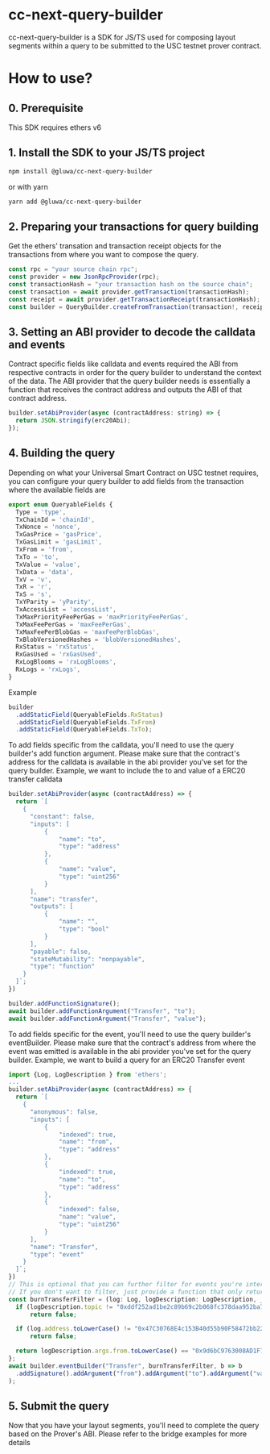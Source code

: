 # cc-next-query-builder
cc-next-query-builder is a SDK for JS/TS used for composing layout segments within a query to be submitted to the USC testnet prover contract.

# How to use?

## 0. Prerequisite
This SDK requires ethers v6

## 1. Install the SDK to your JS/TS project
``` sh
npm install @gluwa/cc-next-query-builder
```
or with yarn
``` sh
yarn add @gluwa/cc-next-query-builder
```

## 2. Preparing your transactions for query building
Get the ethers' transation and transaction receipt objects for the transactions from where you want to compose the query.
``` js
const rpc = "your source chain rpc";
const provider = new JsonRpcProvider(rpc);
const transactionHash = "your transaction hash on the source chain";
const transaction = await provider.getTransaction(transactionHash);
const receipt = await provider.getTransactionReceipt(transactionHash);
const builder = QueryBuilder.createFromTransaction(transaction!, receipt!);
```

## 3. Setting an ABI provider to decode the calldata and events
Contract specific fields like calldata and events required the ABI from respective contracts in order for the query builder to understand the context of the data. The ABI provider that the query builder needs is essentially a function that receives the contract address and outputs the ABI of that contract address.

``` js
builder.setAbiProvider(async (contractAddress: string) => {
  return JSON.stringify(erc20Abi);
});
```

## 4. Building the query
Depending on what your Universal Smart Contract on USC testnet requires, you can configure your query builder to add fields from the transaction where the available fields are 
``` js
export enum QueryableFields {
  Type = 'type',
  TxChainId = 'chainId',
  TxNonce = 'nonce',
  TxGasPrice = 'gasPrice',
  TxGasLimit = 'gasLimit',
  TxFrom = 'from',
  TxTo = 'to',
  TxValue = 'value',
  TxData = 'data',
  TxV = 'v',
  TxR = 'r',
  TxS = 's',
  TxYParity = 'yParity',
  TxAccessList = 'accessList',
  TxMaxPriorityFeePerGas = 'maxPriorityFeePerGas',
  TxMaxFeePerGas = 'maxFeePerGas',
  TxMaxFeePerBlobGas = 'maxFeePerBlobGas',
  TxBlobVersionedHashes = 'blobVersionedHashes',
  RxStatus = 'rxStatus',
  RxGasUsed = 'rxGasUsed',
  RxLogBlooms = 'rxLogBlooms',
  RxLogs = 'rxLogs',
}
```

Example
``` js
builder
  .addStaticField(QueryableFields.RxStatus)
  .addStaticField(QueryableFields.TxFrom)
  .addStaticField(QueryableFields.TxTo);
```
To add fields specific from the calldata, you'll need to use the query builder's add function argument. Please make sure that the contract's address for the calldata is available in the abi provider you've set for the query builder.
Example, we want to include the to and value of a ERC20 transfer calldata
``` js
builder.setAbiProvider(async (contractAddress) => {
  return `[
    {
      "constant": false,
      "inputs": [
          {
              "name": "to",
              "type": "address"
          },
          {
              "name": "value",
              "type": "uint256"
          }
      ],
      "name": "transfer",
      "outputs": [
          {
              "name": "",
              "type": "bool"
          }
      ],
      "payable": false,
      "stateMutability": "nonpayable",
      "type": "function"
    }
  ]`;
})

builder.addFunctionSignature();
await builder.addFunctionArgument("Transfer", "to");
await builder.addFunctionArgument("Transfer", "value");
```
To add fields specific for the event, you'll need to use the query builder's eventBuilder.
Please make sure that the contract's address from where the event was emitted is available in the abi provider you've set for the query builder.
Example, we want to build a query for an ERC20 Transfer event

``` js
import {Log, LogDescription } from 'ethers';
...
builder.setAbiProvider(async (contractAddress) => {
  return `[
    {
      "anonymous": false,
      "inputs": [
          {
              "indexed": true,
              "name": "from",
              "type": "address"
          },
          {
              "indexed": true,
              "name": "to",
              "type": "address"
          },
          {
              "indexed": false,
              "name": "value",
              "type": "uint256"
          }
      ],
      "name": "Transfer",
      "type": "event"
    }
  ]`;
})
// This is optional that you can further filter for events you're interested in
// If you don't want to filter, just provide a function that only returns true
const burnTransferFilter = (log: Log, logDescription: LogDescription, _: number) => {
  if (logDescription.topic != "0xddf252ad1be2c89b69c2b068fc378daa952ba7f163c4a11628f55a4df523b3ef")
      return false;

  if (log.address.toLowerCase() != "0x47C30768E4c153B40d55b90F58472bb2291971e6".toLowerCase())
      return false;

  return logDescription.args.from.toLowerCase() == "0x9d6bC9763008AD1F7619a3498EfFE9Ec671b276D".toLowerCase() && logDescription.args.to.toLowerCase() == ZeroAddress.toLowerCase();
};
await builder.eventBuilder("Transfer", burnTransferFilter, b => b
  .addSignature().addArgument("from").addArgument("to").addArgument("value")
);
```

## 5. Submit the query
Now that you have your layout segments, you'll need to complete the query based on the Prover's ABI. Please refer to the bridge examples for more details
